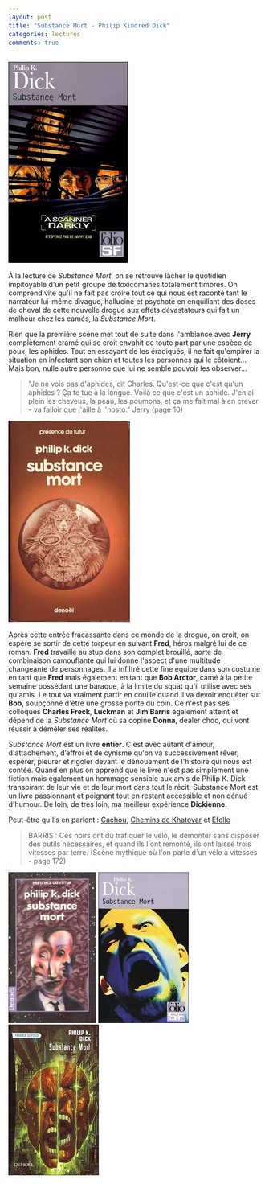 ```yaml
---
layout: post
title: "Substance Mort - Philip Kindred Dick"
categories: lectures
comments: true
---
```


![FolioSF](https://github.com/homeostasie/bouquins/raw/master/_pics/lv/dick_philip-kindred/sm-1.jpg) 

À la lecture de *Substance Mort*, on se retrouve lâcher le quotidien impitoyable d'un petit groupe de toxicomanes totalement timbrés. On comprend vite qu'il ne fait pas croire tout ce qui nous est raconté tant le narrateur lui-même divague, hallucine et psychote en enquillant des doses de cheval de cette nouvelle drogue aux effets dévastateurs qui fait un malheur chez les camés, la *Substance Mort*.

Rien que la première scène met tout de suite dans l'ambiance avec **Jerry** complètement cramé qui se croit envahit de toute part par une espèce de poux, les aphides. Tout en essayant de les éradiqués, il ne fait qu'empirer la situation en infectant son chien et toutes les personnes qui le côtoient... Mais bon, nulle autre personne que lui ne semble pouvoir les observer...

> "Je ne vois pas d'aphides, dit Charles. Qu'est-ce que c'est qu'un aphides ?
> Ça te tue à la longue. Voilà ce que c'est un aphide.
> J'en ai plein les cheveux, la peau, les poumons, et ça me fait mal à en crever - va falloir que j'aille à l'hosto."
> Jerry (page 10)

![Présence du Futur](https://github.com/homeostasie/bouquins/raw/master/_pics/lv/dick_philip-kindred/sm-2.jpg)

Après cette entrée fracassante dans ce monde de la drogue, on croit, on espère se sortir de cette torpeur en suivant **Fred**, héros malgré lui de ce roman. **Fred** travaille au stup dans son complet brouillé, sorte de combinaison camouflante qui lui donne l'aspect d'une multitude changeante de personnages. Il a infiltré cette fine équipe dans son costume en tant que **Fred** mais également en tant que **Bob Arctor**, camé à la petite semaine possédant une baraque, à la limite du squat qu'il utilise avec ses qu'amis. Le tout va vraiment partir en couille quand il va devoir enquêter sur **Bob**, soupçonné d'être une grosse ponte du coin. Ce n'est pas ses colloques **Charles Freck**, **Luckman** et **Jim Barris** également atteint et dépend de la *Substance Mort* où sa copine **Donna**, dealer choc, qui vont réussir à démêler ses réalités.

*Substance Mort* est un livre **entier**. C'est avec autant d'amour, d'attachement, d’effroi et de cynisme qu'on va successivement rêver, espérer, pleurer et rigoler devant le dénouement de l'histoire qui nous est contée. Quand en plus on apprend que le livre n'est pas simplement une fiction mais également un hommage sensible aux amis de Philip K. Dick transpirant de leur vie et de leur mort dans tout le récit. Substance Mort est un livre passionnant et poignant tout en restant accessible et non dénué d'humour. De loin, de très loin, ma meilleur expérience **Dickienne**.

Peut-être qu'Ils en parlent : [Cachou](http://leslecturesdecachou.over-blog.com/article-substance-mort-philip-k-dick-54304184.html), [Chemins de Khatovar](http://www.chemins-khatovar.com/site/2011/04/substance-mort-philip-k-dick/) et [Efelle](http://efelle.canalblog.com/archives/2009/10/21/15520897.html)

> BARRIS : Ces noirs ont dû trafiquer le vélo, le démonter sans disposer des outils nécessaires,
et quand ils l'ont remonté, ils ont laissé trois vitesses par terre.
> (Scène mythique où l'on parle d'un vélo à vitesses - page 172)

![Alt text](https://github.com/homeostasie/bouquins/raw/master/_pics/lv/dick_philip-kindred/sm-3.jpg) ![Alt text](https://github.com/homeostasie/bouquins/raw/master/_pics/lv/dick_philip-kindred/sm-4.jpg) ![Alt text](https://github.com/homeostasie/bouquins/raw/master/_pics/lv/dick_philip-kindred/sm-5.jpg)

